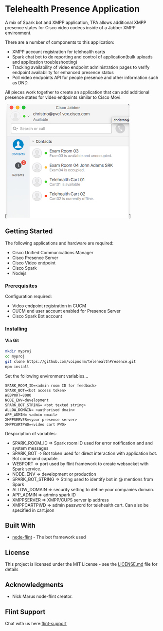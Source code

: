 # Telehealth Presence Application

A mix of Spark bot and XMPP application, TPA allows additional XMPP presence states for Cisco video codecs inside of a Jabber XMPP environment.

There are a number of components to this application:
* XMPP account registration for telehealth carts
* Spark chat bot to do reporting and control of application(bulk uploads and application troubleshooting)
* Tracking availability of video endpoint administration pages to verify endpoint availability for enhanced presence status
* Poll video endpoints API for people presence and other information such as DND.

All pieces work together to create an application that can add additional presence states for video endpoints similar to Cisco Movi.

[![Jabber Endpoint presence](/img/jabberPresence.png?raw=true)]

## Getting Started

The following applications and hardware are required:

* Cisco Unified Communications Manager
* Cisco Presence Server
* Cisco Video endpoint
* Cisco Spark
* Nodejs

### Prerequisites

Configuration required:

* Video endpoint registration in CUCM
* CUCM end user account enabled for Presence Server
* Cisco Spark Bot account


### Installing

#### Via Git
```bash
mkdir myproj
cd myproj
git clone https://github.com/voipnorm/telehealthPresence.git
npm install
```

Set the following environment variables...

```
SPARK_ROOM_ID=<admin room ID for feedback>
SPARK_BOT=<bot access token>
WEBPORT=8080
NODE_ENV=development
SPARK_BOT_STRING= <bot texted string>
ALLOW_DOMAIN= <authorised dmain>
APP_ADMIN= <admin email> 
XMPPSERVER=<your presence server>
XMPPCARTPWD=<video cart PWD>

```
Despcription of variables:
* SPARK_ROOM_ID => Spark room ID used for error notification and and system messages
* SPARK_BOT => Bot token used for direct interaction with application bot. Bot command capable.
* WEBPORT => port used by flint framework to create websocket with Spark service.
* NODE_ENV => development or production
* SPARK_BOT_STRING => String used to identify bot in @ mentions from Spark 
* ALLOW_DOMAIN => security setting to define your companies domain.
* APP_ADMIN => admins spark ID
* XMPPSERVER => XMPP/CUPS server ip address
* XMPPCARTPWD => admin password for telehealth cart. Can also be specified in cart.json

## Built With

* [node-flint](https://github.com/flint-bot/flint) - The bot framework used

## License

This project is licensed under the MIT License - see the [LICENSE.md](LICENSE.md) file for details

## Acknowledgments

* Nick Marus node-flint creator.

## Flint Support

Chat with us here:[flint-support](https://eurl.io/#rkwLEq4fZ)